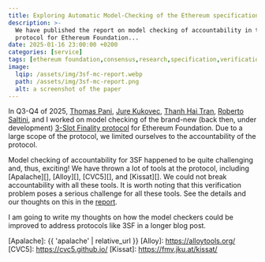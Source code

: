 ```yaml
---
title: Exploring Automatic Model-Checking of the Ethereum specification (tech. report)
description: >-
  We have published the report on model checking of accountability in the 3-slot finality
  protocol for Ethereum Foundation...
date: 2025-01-16 23:00:00 +0200
categories: [service]
tags: [ethereum foundation,consensus,research,specification,verification,model checking,paper,TLA+]
image:
  lqip: /assets/img/3sf-mc-report.webp
  path: /assets/img/3sf-mc-report.png
  alt: a screenshot of the paper
---
```


In Q3-Q4 of 2025, [Thomas Pani][], [Jure Kukovec][], [Thanh Hai Tran][],
[Roberto Saltini][], and I worked on model checking of the brand-new (back then,
under development) [3-Slot Finality protocol][] for Ethereum Foundation. Due to
a large scope of the protocol, we limited ourselves to the accountability of the
protocol.

Model checking of accountability for 3SF happened to be quite challenging and,
thus, exciting! We have thrown a lot of tools at the protocol, including
[Apalache][], [Alloy][], [CVC5][], and [Kissat][]. We could not break
accountability with all these tools. It is worth noting that this verification
problem poses a serious challenge for all these tools. See the details and our
thoughts on this in the [report][].

I am going to write my thoughts on how the model checkers could be improved to
address protocols like 3SF in a longer blog post.

[3-Slot Finality protocol]: https://arxiv.org/abs/2411.00558
[report]: https://arxiv.org/abs/2501.07958
[Thomas Pani]: https://thpani.net/
[Jure Kukovec]: https://www.linkedin.com/in/jure-kukovec/
[Thanh Hai Tran]: https://www.linkedin.com/in/thanh-hai-tran/
[Roberto Saltini]: https://x.com/robsaltini
[Apalache]: {{ 'apalache' | relative_url }}
[Alloy]: https://alloytools.org/
[CVC5]: https://cvc5.github.io/
[Kissat]: https://fmv.jku.at/kissat/